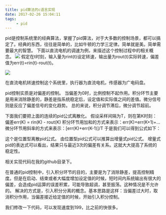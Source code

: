 ```yaml
---
title: pid算法的c语言实现
date: 2017-02-26 15:04:11
tags:
	 - pid
---
```

pid是控制系统里的经典算法，掌握了pid算法，对于大多数的控制场景，都可以搞定了。经典的东西，往往是简单的，比如牛顿的力学三定律。简单就是美。简单需要最大的智慧。
下面以直流电机的调速为例，来描述这个控制过程中的相关概念。
![](../images/pid控制.jpg)
假定在t时刻，输入量为rint(t)设定转速，输出量为rout(t)实际转速，偏差值为err(t)=rin(t)-rout(t)。

![](../images/pid公式.jpg)

在直流电机转速控制这个系统里，执行器为直流电机，传感器为广电码盘。

pid控制实质是对偏差的控制。
当偏差为0时，比例控制不起作用。积分环节主要是用来消除静差的，静差是指系统稳定后，设定值和实际值之间的差值。微分信号则是反应了偏差信号的变化趋势。
总的来说，积分调节滞后，微分调节超前。

下面我们要把上面的连续的pid公式离散化。
假设采样间隔为T，则在第K时刻：
偏差err(K) = rin(K) - rout(K)
积分环节用加和的方式来表示：err(K)+err(K+1)+...
微分环节用斜率的方式来表示：[err(K)+err(K-1)]/T
于是我们可以得到公式如下：

这个是位置型离散pid公式。
由位置型pid公式可以推算出增量式pid公式。
增量式pid的表达式可以看出，结果只与最近3次的偏差有关系。这就大大提高了系统的稳定性。

相关实现代码在我的github目录下。

在普通的pid控制中，引入积分环节的目的，主要是为了消除静差，提高控制精度。但是在启动、结束或者大幅度增加设定值的时候，短时间内系统输出有很大的偏差，会造成pid运算的误差积累，可能导致超调，甚至振荡。这种情况是不允许的。
解决的方式是，引入积分分离的概念。基本思路是这样：当偏差过大时，取消积分作用，当偏差接近给定值的时候，开始引入积分控制。

我们修改一下代码，可以发现速度到199，比之前的快很多。



